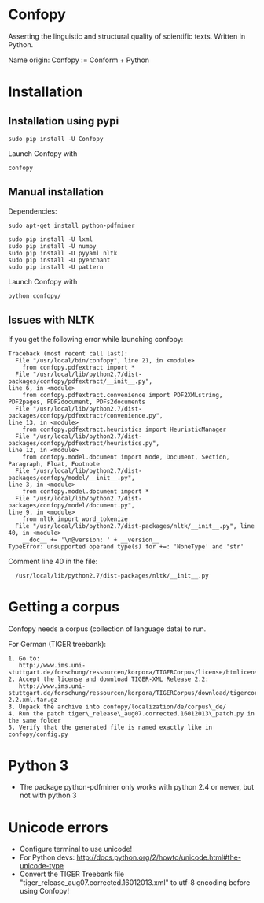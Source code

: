 Confopy
=======

Asserting the linguistic and structural quality of scientific texts.
Written in Python.

Name origin: Confopy := Conform + Python 


Installation
============

Installation using pypi
-----------------------

    sudo pip install -U Confopy

Launch Confopy with

    confopy

Manual installation
-------------------

Dependencies:

    sudo apt-get install python-pdfminer

    sudo pip install -U lxml
    sudo pip install -U numpy
    sudo pip install -U pyyaml nltk
    sudo pip install -U pyenchant
    sudo pip install -U pattern

Launch Confopy with

    python confopy/

Issues with NLTK
----------------

If you get the following error while launching confopy:

    Traceback (most recent call last):
      File "/usr/local/bin/confopy", line 21, in <module>
        from confopy.pdfextract import *
      File "/usr/local/lib/python2.7/dist-packages/confopy/pdfextract/__init__.py",
    line 6, in <module>
        from confopy.pdfextract.convenience import PDF2XMLstring,
    PDF2pages, PDF2document, PDFs2documents
      File "/usr/local/lib/python2.7/dist-packages/confopy/pdfextract/convenience.py",
    line 13, in <module>
        from confopy.pdfextract.heuristics import HeuristicManager
      File "/usr/local/lib/python2.7/dist-packages/confopy/pdfextract/heuristics.py",
    line 12, in <module>
        from confopy.model.document import Node, Document, Section,
    Paragraph, Float, Footnote
      File "/usr/local/lib/python2.7/dist-packages/confopy/model/__init__.py",
    line 3, in <module>
        from confopy.model.document import *
      File "/usr/local/lib/python2.7/dist-packages/confopy/model/document.py",
    line 9, in <module>
        from nltk import word_tokenize
      File "/usr/local/lib/python2.7/dist-packages/nltk/__init__.py", line
    40, in <module>
        __doc__ += '\n@version: ' + __version__
    TypeError: unsupported operand type(s) for +=: 'NoneType' and 'str'

Comment line 40 in the file:

      /usr/local/lib/python2.7/dist-packages/nltk/__init__.py


Getting a corpus
================

Confopy needs a corpus (collection of language data) to run.

For German (TIGER treebank):

    1. Go to: 
       http://www.ims.uni-stuttgart.de/forschung/ressourcen/korpora/TIGERCorpus/license/htmlicense.html
    2. Accept the license and download TIGER-XML Release 2.2: 
       http://www.ims.uni-stuttgart.de/forschung/ressourcen/korpora/TIGERCorpus/download/tigercorpus-2.2.xml.tar.gz
    3. Unpack the archive into confopy/localization/de/corpus\_de/
    4. Run the patch tiger\_release\_aug07.corrected.16012013\_patch.py in the same folder
    5. Verify that the generated file is named exactly like in confopy/config.py


Python 3
========

 * The package python-pdfminer only works with python 2.4 or newer, but not with python 3


Unicode errors
==============

 * Configure terminal to use unicode!
 * For Python devs:
    http://docs.python.org/2/howto/unicode.html#the-unicode-type
 * Convert the TIGER Treebank file
    "tiger_release_aug07.corrected.16012013.xml"
   to utf-8 encoding before using Confopy!
